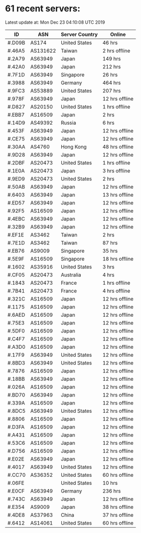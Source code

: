 # 61 recent servers:

Latest update at: Mon Dec 23 04:10:08 UTC 2019

| ID | ASN | Server Country | Online |
| -- | --- | -------------- | ------ |
| #.D09B | AS174 | United States | 46 hrs |
| #.46A5 | AS131622 | Taiwan | 2 hrs offline |
| #.2A79 | AS63949 | Japan | 149 hrs |
| #.42A0 | AS63949 | Japan | 212 hrs |
| #.7F1D | AS63949 | Singapore | 26 hrs |
| #.3988 | AS63949 | Germany | 464 hrs |
| #.9FC3 | AS53889 | United States | 207 hrs |
| #.978F | AS63949 | Japan | 12 hrs offline |
| #.D827 | AS20150 | United States | 1 hrs offline |
| #.EBB7 | AS16509 | Japan | 2 hrs |
| #.14D9 | AS49392 | Russia | 6 hrs |
| #.453F | AS63949 | Japan | 12 hrs offline |
| #.CE75 | AS63949 | Japan | 12 hrs offline |
| #.30AA | AS4760 | Hong Kong | 48 hrs offline |
| #.9D28 | AS63949 | Japan | 12 hrs offline |
| #.2DBF | AS20473 | United States | 1 hrs offline |
| #.1E0A | AS20473 | Japan | 3 hrs offline |
| #.9ED9 | AS20473 | United States | 2 hrs |
| #.50AB | AS63949 | Japan | 12 hrs offline |
| #.6403 | AS63949 | Japan | 13 hrs offline |
| #.ED57 | AS63949 | Japan | 12 hrs offline |
| #.92F5 | AS16509 | Japan | 12 hrs offline |
| #.4EBC | AS63949 | Japan | 12 hrs offline |
| #.32B9 | AS63949 | Japan | 12 hrs offline |
| #.EF1E | AS3462 | Taiwan | 2 hrs |
| #.7E1D | AS3462 | Taiwan | 87 hrs |
| #.EB76 | AS9009 | Singapore | 35 hrs |
| #.5E9F | AS16509 | Singapore | 18 hrs offline |
| #.1602 | AS35916 | United States | 3 hrs |
| #.CF05 | AS20473 | Australia | 4 hrs |
| #.1843 | AS20473 | France | 1 hrs offline |
| #.7B41 | AS20473 | France | 4 hrs offline |
| #.321C | AS16509 | Japan | 12 hrs offline |
| #.1175 | AS16509 | Japan | 12 hrs offline |
| #.6AED | AS16509 | Japan | 12 hrs offline |
| #.75E3 | AS16509 | Japan | 12 hrs offline |
| #.5DF0 | AS16509 | Japan | 12 hrs offline |
| #.C4F7 | AS16509 | Japan | 12 hrs offline |
| #.A3D0 | AS16509 | Japan | 12 hrs offline |
| #.17F9 | AS63949 | United States | 12 hrs offline |
| #.8BD3 | AS63949 | United States | 12 hrs offline |
| #.7876 | AS16509 | Japan | 12 hrs offline |
| #.18BB | AS63949 | Japan | 12 hrs offline |
| #.026A | AS16509 | Japan | 12 hrs offline |
| #.BD70 | AS63949 | Japan | 12 hrs offline |
| #.339A | AS16509 | Japan | 12 hrs offline |
| #.8DC5 | AS63949 | United States | 12 hrs offline |
| #.8806 | AS16509 | Japan | 12 hrs offline |
| #.D3FA | AS16509 | Japan | 12 hrs offline |
| #.A431 | AS16509 | Japan | 12 hrs offline |
| #.53C6 | AS16509 | Japan | 12 hrs offline |
| #.D756 | AS16509 | Japan | 12 hrs offline |
| #.E02E | AS63949 | Japan | 12 hrs offline |
| #.4017 | AS63949 | United States | 12 hrs offline |
| #.CC70 | AS36352 | United States | 60 hrs offline |
| #.06FE |  | United States | 10 hrs |
| #.E0CF | AS63949 | Germany | 236 hrs |
| #.743C | AS63949 | Japan | 12 hrs offline |
| #.E354 | AS9009 | Japan | 38 hrs offline |
| #.4DE8 | AS37963 | China | 37 hrs offline |
| #.6412 | AS14061 | United States | 60 hrs offline |

